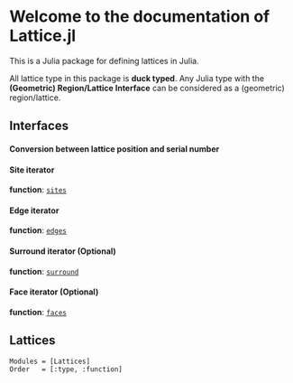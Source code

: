 # Welcome to the documentation of Lattice.jl

This is a Julia package for defining lattices in Julia.

All lattice type in this package is **duck typed**. Any Julia type
with the **(Geometric) Region/Lattice Interface** can be considered as a (geometric)
region/lattice.

## Interfaces

#### Conversion between lattice position and serial number

#### Site iterator

**function**: [`sites`](@ref)

#### Edge iterator

**function**: [`edges`](@ref)

#### Surround iterator (Optional)

**function**: [`surround`](@ref)

#### Face iterator (Optional)

**function**: [`faces`](@ref)

## Lattices

```@autodocs
Modules = [Lattices]
Order   = [:type, :function]
```
